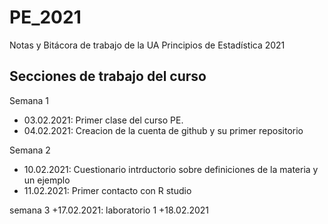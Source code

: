 # PE_2021
Notas y Bitácora de trabajo de la UA Principios de Estadística 2021


## Secciones de trabajo del curso 

Semana 1
+ 03.02.2021: Primer clase del curso PE.
+ 04.02.2021: Creacion de la cuenta de github y su primer repositorio 

Semana 2
+ 10.02.2021: Cuestionario intrductorio sobre definiciones de la materia y un ejemplo
+ 11.02.2021: Primer contacto con R studio 

semana 3
+17.02.2021: laboratorio 1
+18.02.2021 
